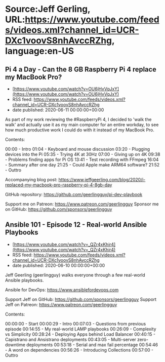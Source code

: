 # Source:Jeff Gerling, URL:https://www.youtube.com/feeds/videos.xml?channel_id=UCR-DXc1voovS8nhAvccRZhg, language:en-US

## Pi 4 a Day - Can the 8 GB Raspberry Pi 4 replace my MacBook Pro?
 - [https://www.youtube.com/watch?v=OU6jHvVqJxY](https://www.youtube.com/watch?v=OU6jHvVqJxY)
 - RSS feed: https://www.youtube.com/feeds/videos.xml?channel_id=UCR-DXc1voovS8nhAvccRZhg
 - date published: 2020-06-11 00:00:00+00:00

As part of my work reviewing the #RaspberryPi 4, I decided to 'walk the walk' and actually use it as my main computer for an entire workday, to see how much productive work I could do with it instead of my MacBook Pro.

Contents:

00:00 - Intro
01:04 - Keyboard and mouse discussion
03:20 - Plugging devices into the Pi
05:35 - Trying 4K at 30Hz
07:00 - Giving up on 4K
09:38 - Problems finding apps for Pi OS
13:41 - Test recording with FFmpeg
16:04 - Summary after one day
21:25 - Could Apple make ARM64 software?
21:52 - Outtro

Accompanying blog post: https://www.jeffgeerling.com/blog/2020/i-replaced-my-macbook-pro-raspberry-pi-4-8gb-day

GitHub repository: https://github.com/geerlingguy/pi-dev-playbook

Support me on Patreon: https://www.patreon.com/geerlingguy
Sponsor me on GitHub: https://github.com/sponsors/geerlingguy

## Ansible 101 - Episode 12 - Real-world Ansible Playbooks
 - [https://www.youtube.com/watch?v=_QZr4xKhir4](https://www.youtube.com/watch?v=_QZr4xKhir4)
 - RSS feed: https://www.youtube.com/feeds/videos.xml?channel_id=UCR-DXc1voovS8nhAvccRZhg
 - date published: 2020-06-10 00:00:00+00:00

Jeff Geerling (geerlingguy) walks everyone through a few real-world Ansible playbooks.

Ansible for DevOps: https://www.ansiblefordevops.com

Support Jeff on GitHub: https://github.com/sponsors/geerlingguy
Support Jeff on Patreon: https://www.patreon.com/geerlingguy

Contents:

00:00:00 - Start
00:00:29 - Intro
00:07:03 - Questions from previous episode
00:14:55 - My real-world LAMP playbooks
00:26:09 - Complexity vs Simplicity
00:28:24 - Deploying Apps behind Load Balancer
00:40:15 - Capistrano and Ansistrano deployments
00:43:05 - Multi-server zero-downtime deployments
00:53:18 - Serial and max fail percentage
00:54:46 - A word on dependencies
00:56:26 - Introducing Collections
00:57:00 - Outtro

